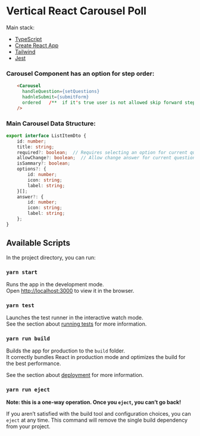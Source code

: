 # Vertical React Carousel Poll

Main stack:

- [TypeScript](https://github.com/microsoft/TypeScript)
- [Create React App](https://github.com/facebook/create-react-app)
- [Tailwind](https://github.com/tailwindlabs/tailwindcss)
- [Jest](https://github.com/jestjs/jest)

### Carousel Component has an option for step order:
```HTML
    <Carousel
      handleQuestion={setQuestions}
      hadnleSubmit={submitForm}
      ordered   /**  if it's true user is not allowed skip forward steps  **/
    />
```

### Main Carousel Data Structure:
```TYPESCRIPT
export interface ListItemDto {
    id: number;
    title: string;
    required?: boolean;  // Requires selecting an option for current question
    allowChange?: boolean;  // Allow change answer for current question
    isSammary?: boolean;
    options?: {
        id: number;
        icon: string;
        label: string;
    }[];
    answer?: {
        id: number;
        icon: string;
        label: string;
    };
}
```

## Available Scripts

In the project directory, you can run:

### `yarn start`

Runs the app in the development mode.\
Open [http://localhost:3000](http://localhost:3000) to view it in the browser.

### `yarn test`

Launches the test runner in the interactive watch mode.\
See the section about [running tests](https://facebook.github.io/create-react-app/docs/running-tests) for more information.

### `yarn run build`

Builds the app for production to the `build` folder.\
It correctly bundles React in production mode and optimizes the build for the best performance.

See the section about [deployment](https://facebook.github.io/create-react-app/docs/deployment) for more information.

### `yarn run eject`

**Note: this is a one-way operation. Once you `eject`, you can’t go back!**

If you aren’t satisfied with the build tool and configuration choices, you can `eject` at any time. This command will remove the single build dependency from your project.
